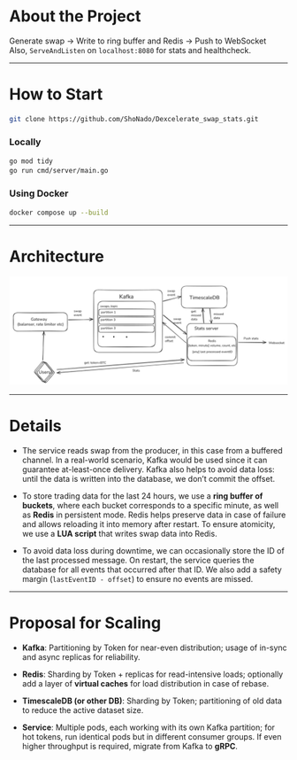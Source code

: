 # About the Project
Generate swap -> Write to ring buffer and Redis -> Push to WebSocket  
Also, `ServeAndListen` on `localhost:8080` for stats and healthcheck.

---

# How to Start
```bash
git clone https://github.com/ShoNado/Dexcelerate_swap_stats.git
```

### Locally

```bash
go mod tidy
go run cmd/server/main.go
```
### Using Docker
```bash
docker compose up --build
```
---

# Architecture

![img.png](img.png)

---

# Details

* The service reads swap from the producer, in this case from a buffered channel.
  In a real-world scenario, Kafka would be used since it can guarantee at-least-once delivery.
  Kafka also helps to avoid data loss: until the data is written into the database, we don’t commit the offset.

* To store trading data for the last 24 hours, we use a **ring buffer of buckets**,
  where each bucket corresponds to a specific minute, as well as **Redis** in persistent mode.
  Redis helps preserve data in case of failure and allows reloading it into memory after restart.
  To ensure atomicity, we use a **LUA script** that writes swap data into Redis.

* To avoid data loss during downtime, we can occasionally store the ID of the last processed message.
  On restart, the service queries the database for all events that occurred after that ID.
  We also add a safety margin (`lastEventID - offset`) to ensure no events are missed.

---

# Proposal for Scaling

* **Kafka**:
  Partitioning by Token for near-even distribution;
  usage of in-sync and async replicas for reliability.

* **Redis**:
  Sharding by Token + replicas for read-intensive loads;
  optionally add a layer of **virtual caches** for load distribution in case of rebase.

* **TimescaleDB (or other DB)**:
  Sharding by Token;
  partitioning of old data to reduce the active dataset size.

* **Service**:
  Multiple pods, each working with its own Kafka partition;
  for hot tokens, run identical pods but in different consumer groups.
  If even higher throughput is required, migrate from Kafka to **gRPC**.

